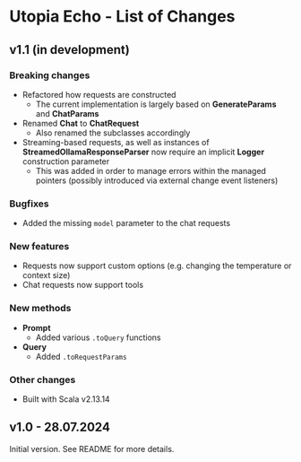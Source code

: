 # Utopia Echo - List of Changes

## v1.1 (in development)
### Breaking changes
- Refactored how requests are constructed
  - The current implementation is largely based on **GenerateParams** and **ChatParams**
- Renamed **Chat** to **ChatRequest**
  - Also renamed the subclasses accordingly
- Streaming-based requests, as well as instances of **StreamedOllamaResponseParser** 
  now require an implicit **Logger** construction parameter
  - This was added in order to manage errors within the managed pointers 
    (possibly introduced via external change event listeners)
### Bugfixes
- Added the missing `model` parameter to the chat requests
### New features
- Requests now support custom options (e.g. changing the temperature or context size)
- Chat requests now support tools
### New methods
- **Prompt**
  - Added various `.toQuery` functions
- **Query**
  - Added `.toRequestParams`
### Other changes
- Built with Scala v2.13.14

## v1.0 - 28.07.2024
Initial version. See README for more details.
